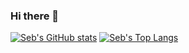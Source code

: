 ### Hi there 👋
[![Seb's GitHub stats](https://github-readme-stats.vercel.app/api?username=sebastianj0nes&count_private=trueshow_icons=true&theme=cobalt)](https://github.com/anuraghazra/github-readme-stats)
[![Seb's Top Langs](https://github-readme-stats.vercel.app/api/top-langs/?username=anuraghazra)](https://github.com/anuraghazra/github-readme-stats)


<!--
**sebastianj0nes/sebastianj0nes** is a ✨ _special_ ✨ repository because its `README.md` (this file) appears on your GitHub profile.

Here are some ideas to get you started:

- 🔭 I’m currently working on ...
- 🌱 I’m currently learning ...
- 👯 I’m looking to collaborate on ...
- 🤔 I’m looking for help with ...
- 💬 Ask me about ...
- 📫 How to reach me: ...
- 😄 Pronouns: ...
- ⚡ Fun fact: ...
-->
